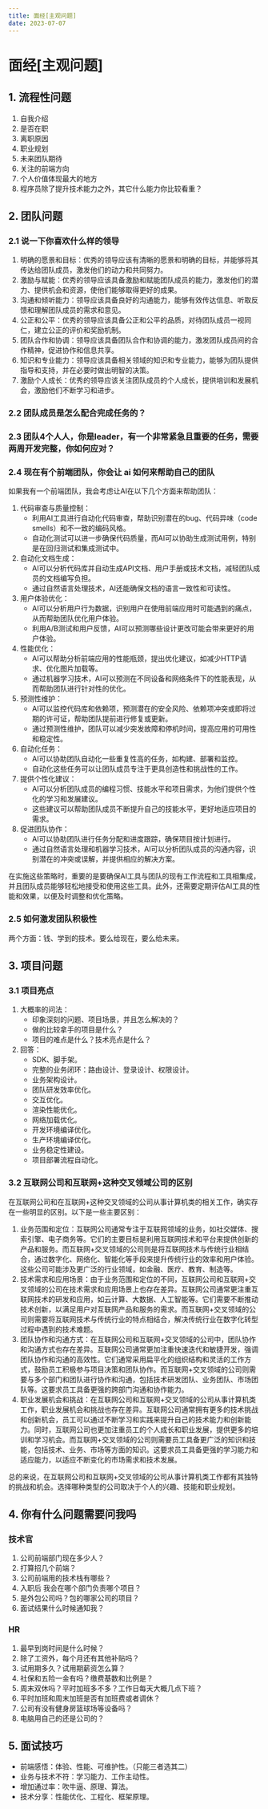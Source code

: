 ```yaml
---
title: 面经[主观问题]
date: 2023-07-07
---
```


# 面经[主观问题]



## 1. 流程性问题

1. 自我介绍
2. 是否在职
3. 离职原因
4. 职业规划
5. 未来团队期待
6. 关注的前端方向
7. 个人价值体现最大的地方
8. 程序员除了提升技术能力之外，其它什么能力你比较看重？



## 2. 团队问题

### 2.1 说一下你喜欢什么样的领导

1. 明确的愿景和目标：优秀的领导应该有清晰的愿景和明确的目标，并能够将其传达给团队成员，激发他们的动力和共同努力。
2. 激励与赋能：优秀的领导应该具备激励和赋能团队成员的能力，激发他们的潜力、提供机会和资源，使他们能够取得更好的成果。
3. 沟通和倾听能力：领导应该具备良好的沟通能力，能够有效传达信息、听取反馈和理解团队成员的需求和意见。
4. 公正和公平：优秀的领导应该具备公正和公平的品质，对待团队成员一视同仁，建立公正的评价和奖励机制。
5. 团队合作和协调：领导应该具备团队合作和协调的能力，激发团队成员间的合作精神，促进协作和信息共享。
6. 知识和专业能力：领导应该具备相关领域的知识和专业能力，能够为团队提供指导和支持，并在必要时做出明智的决策。
7. 激励个人成长：优秀的领导应该关注团队成员的个人成长，提供培训和发展机会，激励他们不断学习和进步。



### 2.2 团队成员是怎么配合完成任务的？





### 2.3 团队4个人人，你是leader，有一个非常紧急且重要的任务，需要两周开发完整，你如何应对？





### 2.4 现在有个前端团队，你会让 ai 如何来帮助自己的团队

如果我有一个前端团队，我会考虑让AI在以下几个方面来帮助团队：

1. 代码审查与质量控制：
   - 利用AI工具进行自动化代码审查，帮助识别潜在的bug、代码异味（code smells）和不一致的编码风格。
   - 自动化测试可以进一步确保代码质量，而AI可以协助生成测试用例，特别是在回归测试和集成测试中。
2. 自动化文档生成：
   - AI可以分析代码库并自动生成API文档、用户手册或技术文档，减轻团队成员的文档编写负担。
   - 通过自然语言处理技术，AI还能确保文档的语言一致性和可读性。
3. 用户体验优化：
   - AI可以分析用户行为数据，识别用户在使用前端应用时可能遇到的痛点，从而帮助团队优化用户体验。
   - 利用A/B测试和用户反馈，AI可以预测哪些设计更改可能会带来更好的用户体验。
4. 性能优化：
   - AI可以帮助分析前端应用的性能瓶颈，提出优化建议，如减少HTTP请求、优化图片加载等。
   - 通过机器学习技术，AI可以预测在不同设备和网络条件下的性能表现，从而帮助团队进行针对性的优化。
5. 预测性维护：
   - AI可以监控代码库和依赖项，预测潜在的安全风险、依赖项冲突或即将过期的许可证，帮助团队提前进行修复或更新。
   - 通过预测性维护，团队可以减少突发故障和停机时间，提高应用的可用性和稳定性。
6. 自动化任务：
   - AI可以协助团队自动化一些重复性高的任务，如构建、部署和监控。
   - 自动化这些任务可以让团队成员专注于更具创造性和挑战性的工作。
7. 提供个性化建议：
   - AI可以分析团队成员的编程习惯、技能水平和项目需求，为他们提供个性化的学习和发展建议。
   - 这些建议可以帮助团队成员不断提升自己的技能水平，更好地适应项目的需求。
8. 促进团队协作：
   - AI可以协助团队进行任务分配和进度跟踪，确保项目按计划进行。
   - 通过自然语言处理和机器学习技术，AI可以分析团队成员的沟通内容，识别潜在的冲突或误解，并提供相应的解决方案。

在实施这些策略时，重要的是要确保AI工具与团队的现有工作流程和工具相集成，并且团队成员能够轻松地接受和使用这些工具。此外，还需要定期评估AI工具的性能和效果，以便及时调整和优化策略。



### 2.5 如何激发团队积极性

两个方面：钱、学到的技术。要么给现在，要么给未来。



## 3. 项目问题

### 3.1 项目亮点

1. 大概率的问法：
   - 印象深刻的问题、项目场景，并且怎么解决的？
   - 做的比较拿手的项目是什么？
   - 项目的难点是什么？技术亮点是什么？
2. 回答：
   - SDK、脚手架。
   - 完整的业务闭环：路由设计、登录设计、权限设计。
   - 业务架构设计。
   - 团队研发效率优化。
   - 交互优化。
   - 渲染性能优化。
   - 网络加载优化。
   - 开发环境编译优化。
   - 生产环境编译优化。
   - 业务稳定性建设。
   - 项目部署流程自动化。



### 3.2 互联网公司和互联网+这种交叉领域公司的区别

在互联网公司和在互联网+这种交叉领域的公司从事计算机类的相关工作，确实存在一些明显的区别。以下是一些主要区别：

1. 业务范围和定位：互联网公司通常专注于互联网领域的业务，如社交媒体、搜索引擎、电子商务等。它们的主要目标是利用互联网技术和平台来提供创新的产品和服务。而互联网+交叉领域的公司则是将互联网技术与传统行业相结合，通过数字化、网络化、智能化等手段来提升传统行业的效率和用户体验。这些公司可能涉及更广泛的行业领域，如金融、医疗、教育、制造等。
2. 技术需求和应用场景：由于业务范围和定位的不同，互联网公司和互联网+交叉领域的公司在技术需求和应用场景上也存在差异。互联网公司通常更注重互联网技术的研发和应用，如云计算、大数据、人工智能等。它们需要不断推动技术创新，以满足用户对互联网产品和服务的需求。而互联网+交叉领域的公司则需要将互联网技术与传统行业的特点相结合，解决传统行业在数字化转型过程中遇到的技术难题。
3. 团队协作和沟通方式：在互联网公司和互联网+交叉领域的公司中，团队协作和沟通方式也存在差异。互联网公司通常更加注重快速迭代和敏捷开发，强调团队协作和沟通的高效性。它们通常采用扁平化的组织结构和灵活的工作方式，鼓励员工积极参与项目决策和团队协作。而互联网+交叉领域的公司则需要与多个部门和团队进行协作和沟通，包括技术研发团队、业务团队、市场团队等。这要求员工具备更强的跨部门沟通和协作能力。
4. 职业发展机会和挑战：在互联网公司和互联网+交叉领域的公司从事计算机类工作，职业发展机会和挑战也存在差异。互联网公司通常拥有更多的技术挑战和创新机会，员工可以通过不断学习和实践来提升自己的技术能力和创新能力。同时，互联网公司也更加注重员工的个人成长和职业发展，提供更多的培训和学习机会。而互联网+交叉领域的公司则需要员工具备更广泛的知识和技能，包括技术、业务、市场等方面的知识。这要求员工具备更强的学习能力和适应能力，以适应不断变化的市场需求和技术发展。

总的来说，在互联网公司和互联网+交叉领域的公司从事计算机类工作都有其独特的挑战和机会。选择哪种类型的公司取决于个人的兴趣、技能和职业规划。



## 4. 你有什么问题需要问我吗

### 技术官

1. 公司前端部门现在多少人？
2. 打算招几个前端？
3. 公司前端用的技术栈有哪些？
4. 入职后 我会在哪个部门负责哪个项目？
5. 是外包公司吗？包的哪家公司的项目？
6. 面试结果什么时候通知我？



### HR

1. 最早到岗时间是什么时候？
2. 除了工资外，每个月还有其他补贴吗？
3. 试用期多久？试用期薪资怎么算？
4. 社保和五险一金有吗？缴费基数和比例是？
5. 周末双休吗？平时加班多不多？工作日每天大概几点下班？
6. 平时加班和周末加班是否有加班费或者调休？
7. 公司有没有健身房篮球场等设备吗？
8. 电脑用自己的还是公司的？



## 5. 面试技巧

- 前端感悟：体验、性能、可维护性。（只能三者选其二）
- 业务与技术不符：学习能力、工作主动性。
- 增加通过率：吹牛逼、原理、算法。
- 技术分享：性能优化、工程化、框架原理。



